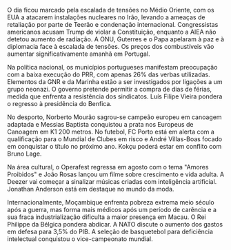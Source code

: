 O dia ficou marcado pela escalada de tensões no Médio Oriente, com os EUA a atacarem instalações nucleares no Irão, levando a ameaças de retaliação por parte de Teerão e condenação internacional. Congressistas americanos acusam Trump de violar a Constituição, enquanto a AIEA não detetou aumento de radiação. A ONU, Guterres e o Papa apelaram à paz e à diplomacia face à escalada de tensões. Os preços dos combustíveis vão aumentar significativamente amanhã em Portugal.

Na política nacional, os municípios portugueses manifestam preocupação com a baixa execução do PRR, com apenas 26% das verbas utilizadas. Elementos da GNR e da Marinha estão a ser investigados por ligações a um grupo neonazi. O governo pretende permitir a compra de dias de férias, medida que enfrenta a resistência dos sindicatos. Luís Filipe Vieira pondera o regresso à presidência do Benfica.

No desporto, Norberto Mourão sagrou-se campeão europeu em canoagem adaptada e Messias Baptista conquistou a prata nos Europeus de Canoagem em K1 200 metros. No futebol, FC Porto está em alerta com a qualificação para o Mundial de Clubes em risco e André Villas-Boas focado em conquistar o título no próximo ano. Kokçu poderá estar em conflito com Bruno Lage.

Na área cultural, o Operafest regressa em agosto com o tema "Amores Proibidos" e João Rosas lançou um filme sobre crescimento e vida adulta. A Deezer vai começar a sinalizar músicas criadas com inteligência artificial. Jonathan Anderson está em destaque no mundo da moda.

Internacionalmente, Moçambique enfrenta pobreza extrema meio século após a guerra, mas forma mais médicos após um período de carência e a sua fraca industrialização dificulta a maior presença em Macau. O Rei Philippe da Bélgica pondera abdicar. A NATO discute o aumento dos gastos em defesa para 3,5% do PIB. A seleção de basquetebol para deficiência intelectual conquistou o vice-campeonato mundial.
